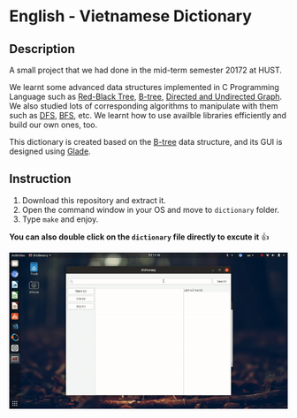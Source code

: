 # English - Vietnamese Dictionary

## Description

A small project that we had done in the mid-term semester 20172 at HUST.

We learnt some advanced data structures implemented in C Programming Language such as [Red-Black Tree](http://www.cs.utk.edu/~plank/plank/classes/cs360/360/notes/JRB/),
[B-tree](http://www.hydrus.org.uk/doc/bt/html/ch05.htm),
[Directed and Undirected Graph](https://www.geeksforgeeks.org/graph-data-structure-and-algorithms/).
We also studied lots of corresponding algorithms to manipulate with them such as [DFS](https://www.geeksforgeeks.org/depth-first-search-or-dfs-for-a-graph/),
[BFS](https://www.geeksforgeeks.org/breadth-first-search-or-bfs-for-a-graph/), etc. We learnt how to use availble libraries efficiently and build our own ones, too.

This dictionary is created based on the [B-tree](http://www.hydrus.org.uk/doc/bt/html/ch05.htm) data structure, and its GUI is designed using [Glade](https://glade.gnome.org/).

## Instruction

1. Download this repository and extract it.
2. Open the command window in your OS and move to `dictionary` folder.
3. Type `make` and enjoy.

**You can also double click on the `dictionary` file directly to excute it** :+1:

![](dictionary_demo.gif)
